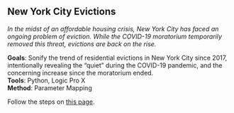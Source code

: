 ## New York City Evictions

_In the midst of an affordable housing crisis, New York City has faced an ongoing problem of eviction. While the COVID-19 moratorium temporarily removed this threat, evictions are back on the rise._

**Goals**: Sonify the trend of residential evictions in New York City since 2017, intentionally revealing the “quiet” during the COVID-19 pandemic, and the concerning increase since the moratorium ended.  
**Tools**: Python, Logic Pro X  
**Method**: Parameter Mapping  

Follow the steps on [this page](https://www.sonificationkit.com/data-sonification/exercises/exercise-3-new-york-city-evictions).
